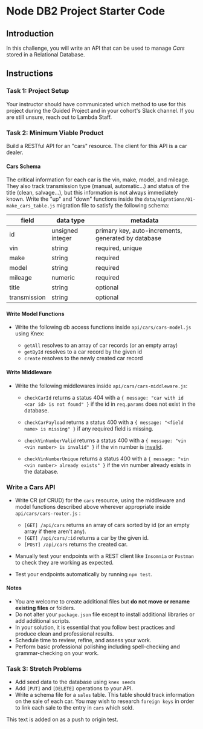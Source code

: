 # Node DB2 Project Starter Code

## Introduction

In this challenge, you will write an API that can be used to manage _Cars_ stored in a Relational Database.

## Instructions

### Task 1: Project Setup

Your instructor should have communicated which method to use for this project during the Guided Project and in your cohort's Slack channel. If you are still unsure, reach out to Lambda Staff.

### Task 2: Minimum Viable Product

Build a RESTful API for an "cars" resource. The client for this API is a car dealer.

#### Cars Schema

The critical information for each car is the vin, make, model, and mileage. They also track transmission type (manual, automatic...) and status of the title (clean, salvage...), but this information is not always immediately known. Write the "up" and "down" functions inside the `data/migrations/01-make_cars_table.js` migration file to satisfy the following schema:

| field        | data type        | metadata                                            |
| ------------ | ---------------- | --------------------------------------------------- |
| id           | unsigned integer | primary key, auto-increments, generated by database |
| vin          | string           | required, unique                                    |
| make         | string           | required                                            |
| model        | string           | required                                            |
| mileage      | numeric          | required                                            |
| title        | string           | optional                                            |
| transmission | string           | optional                                            |

#### Write Model Functions

- Write the following db access functions inside `api/cars/cars-model.js` using Knex:

  - `getAll` resolves to an array of car records (or an empty array)
  - `getById` resolves to a car record by the given id
  - `create` resolves to the newly created car record

#### Write Middleware

- Write the following middlewares inside `api/cars/cars-middleware.js`:

  - `checkCarId` returns a status 404 with a `{ message: "car with id <car id> is not found" }` if the id in `req.params` does not exist in the database.

  - `checkCarPayload` returns a status 400 with a `{ message: "<field name> is missing" }` if any required field is missing.

  - `checkVinNumberValid` returns a status 400 with a `{ message: "vin <vin number> is invalid" }` if the vin number is [invalid](https://www.npmjs.com/package/vin-validator).

  - `checkVinNumberUnique` returns a status 400 with a `{ message: "vin <vin number> already exists" }` if the vin number already exists in the database.

### Write a Cars API

- Write CR (of CRUD) for the `cars` resource, using the middleware and model functions described above wherever appropriate inside `api/cars/cars-router.js` :

  - `[GET] /api/cars` returns an array of cars sorted by id (or an empty array if there aren't any).
  - `[GET] /api/cars/:id` returns a car by the given id.
  - `[POST] /api/cars` returns the created car.

- Manually test your endpoints with a REST client like `Insomnia` or `Postman` to check they are working as expected.
- Test your endpoints automatically by running `npm test`.

#### Notes

- You are welcome to create additional files but **do not move or rename existing files** or folders.
- Do not alter your `package.json` file except to install additional libraries or add additional scripts.
- In your solution, it is essential that you follow best practices and produce clean and professional results.
- Schedule time to review, refine, and assess your work.
- Perform basic professional polishing including spell-checking and grammar-checking on your work.

### Task 3: Stretch Problems

- Add seed data to the database using `knex seeds`
- Add `[PUT]` and `[DELETE]` operations to your API.
- Write a schema file for a `sales` table. This table should track information on the sale of each car. You may wish to research `foreign keys` in order to link each sale to the entry in `cars` which sold.

This text is added on as a push to origin test.
